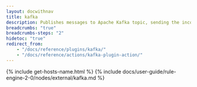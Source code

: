 ```yaml
---
layout: docwithnav
title: kafka
description: Publishes messages to Apache Kafka topic, sending the incoming message data as the record value.
breadcrumbs: "true"
breadcrumbs-steps: "2"
hidetoc: "true"
redirect_from:
    - "/docs/reference/plugins/kafka/"
    - "/docs/reference/actions/kafka-plugin-action/"
---
```


{% include get-hosts-name.html %}
{% include docs/user-guide/rule-engine-2-0/nodes/external/kafka.md %}
